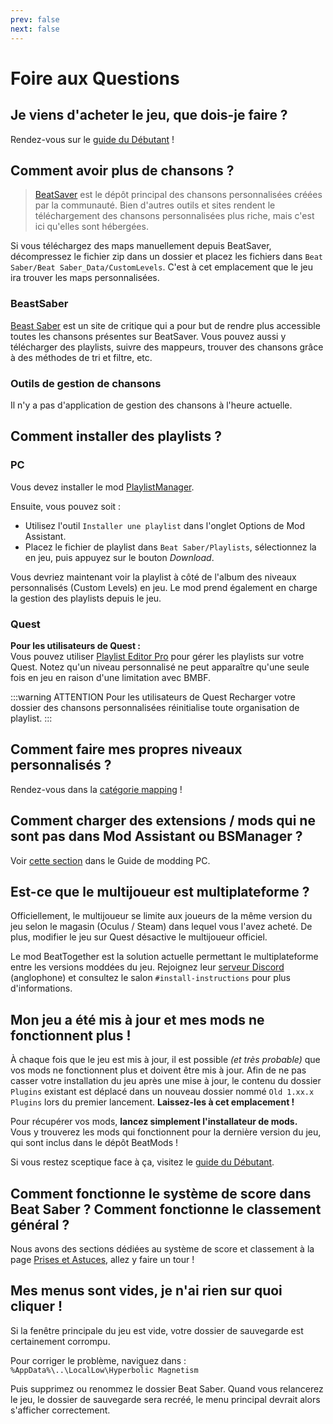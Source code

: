 ```yaml
---
prev: false
next: false
---
```


# Foire aux Questions

## Je viens d'acheter le jeu, que dois-je faire ?

Rendez-vous sur le [guide du Débutant](/fr/beginners-guide.md) !

## Comment avoir plus de chansons ?

> [BeatSaver](https://beatsaver.com) est le dépôt principal des chansons personnalisées créées par la communauté. Bien d'autres outils et sites rendent le téléchargement des chansons personnalisées plus riche, mais c'est ici qu'elles sont hébergées.

Si vous téléchargez des maps manuellement depuis BeatSaver, décompressez le fichier zip dans un dossier et placez les fichiers dans `Beat Saber/Beat Saber_Data/CustomLevels`. C'est à cet emplacement que le jeu ira trouver les maps personnalisées.

### BeastSaber

[Beast Saber](https://www.bsaber.com) est un site de critique qui a pour but de rendre plus accessible toutes les chansons présentes sur BeatSaver. Vous pouvez aussi y télécharger des playlists, suivre des mappeurs, trouver des chansons grâce à des méthodes de tri et filtre, etc.

### Outils de gestion de chansons

Il n'y a pas d'application de gestion des chansons à l'heure actuelle.

## Comment installer des playlists ?

### PC

Vous devez installer le mod [PlaylistManager](https://github.com/rithik-b/PlaylistManager/releases/latest).

Ensuite, vous pouvez soit :

- Utilisez l'outil `Installer une playlist` dans l'onglet Options de Mod Assistant.
- Placez le fichier de playlist dans `Beat Saber/Playlists`, sélectionnez la en jeu, puis appuyez sur le bouton _Download_.

Vous devriez maintenant voir la playlist à côté de l'album des niveaux personnalisés (Custom Levels) en jeu. Le mod prend également en charge la gestion des playlists depuis le jeu.

### Quest

**Pour les utilisateurs de Quest :**  
Vous pouvez utiliser [Playlist Editor Pro](https://beatsaberquest.com/bmbf/my-tools/playlist-editor-pro/) pour gérer les playlists sur votre Quest. Notez qu'un niveau personnalisé ne peut apparaître qu'une seule fois en jeu en raison d'une limitation avec BMBF.

:::warning ATTENTION
Pour les utilisateurs de Quest Recharger votre dossier des chansons personnalisées réinitialise toute organisation de playlist.
:::

## Comment faire mes propres niveaux personnalisés ?

Rendez-vous dans la [catégorie mapping](/fr/mapping/) !

## Comment charger des extensions / mods qui ne sont pas dans Mod Assistant ou BSManager ?

Voir [cette section](/fr/pc-modding.md#installation-manuelle) dans le Guide de modding PC.

## Est-ce que le multijoueur est multiplateforme ?

Officiellement, le multijoueur se limite aux joueurs de la même version du jeu selon le magasin (Oculus / Steam) dans lequel vous l'avez acheté. De plus, modifier le jeu sur Quest désactive le multijoueur officiel.

Le mod BeatTogether est la solution actuelle permettant le multiplateforme entre les versions moddées du jeu. Rejoignez leur [serveur Discord](https://discord.com/invite/gezGrFG4tz) (anglophone) et consultez le salon `#install-instructions` pour plus d'informations.

## Mon jeu a été mis à jour et mes mods ne fonctionnent plus !

À chaque fois que le jeu est mis à jour, il est possible _(et très probable)_ que vos mods ne fonctionnent plus et doivent être mis à jour. Afin de ne pas casser votre installation du jeu après une mise à jour, le contenu du dossier `Plugins` existant est déplacé dans un nouveau dossier nommé `Old 1.xx.x Plugins` lors du premier lancement. **Laissez-les à cet emplacement !**

Pour récupérer vos mods, **lancez simplement l'installateur de mods.**  
Vous y trouverez les mods qui fonctionnent pour la dernière version du jeu, qui sont inclus dans le dépôt BeatMods !

Si vous restez sceptique face à ça, visitez le [guide du Débutant](/fr/beginners-guide.md).

## Comment fonctionne le système de score dans Beat Saber ? Comment fonctionne le classement général ?

Nous avons des sections dédiées au système de score et classement à la page [Prises et Astuces](/fr/grips-and-tricks.md), allez y faire un tour !

## Mes menus sont vides, je n'ai rien sur quoi cliquer !

Si la fenêtre principale du jeu est vide, votre dossier de sauvegarde est certainement corrompu.

Pour corriger le problème, naviguez dans : `%AppData%\..\LocalLow\Hyperbolic Magnetism`

Puis supprimez ou renommez le dossier Beat Saber. Quand vous relancerez le jeu, le dossier de sauvegarde sera recréé, le menu principal devrait alors s'afficher correctement.

